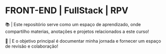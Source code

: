 # FRONT-END | FullStack | RPV

📚 | Este repositório serve como um espaço de aprendizado, onde compartilho materias, anotações e projetos relacionados a este curso! 

🚀 | E o objetivo principal é documentar minha jornada e fornecer um espaço de revisão e colaboração!
